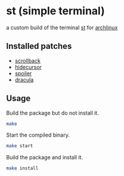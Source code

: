 # st (simple terminal)
a custom build of the terminal [st](http://st.suckless.org/) for [archlinux](https://archlinux.org/)

## Installed patches
* [scrollback](https://st.suckless.org/patches/scrollback/)
* [hidecursor](https://st.suckless.org/patches/hidecursor/)
* [spoiler](https://st.suckless.org/patches/spoiler/)
* [dracula](https://st.suckless.org/patches/dracula/)

## Usage

Build the package but do not install it.
```sh
make
```

Start the compiled binary.
```sh
make start
```

Build the package and install it.
```sh
make install
```
